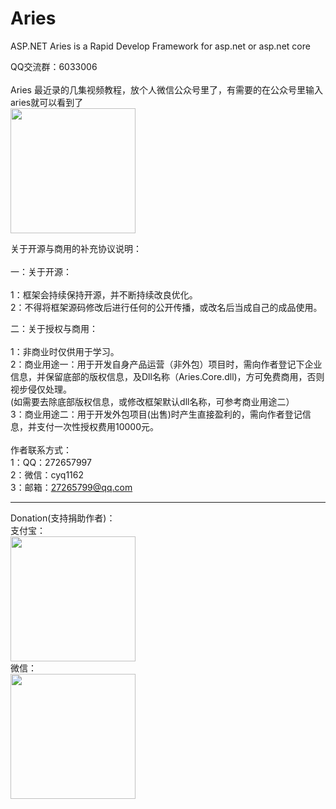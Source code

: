 # Aries
ASP.NET Aries is a Rapid Develop Framework for asp.net or asp.net core

QQ交流群：6033006<br /><br />
Aries 最近录的几集视频教程，放个人微信公众号里了，有需要的在公众号里输入aries就可以看到了<br />
<img src="https://images2018.cnblogs.com/blog/17408/201805/17408-20180523041027505-1002652922.jpg" width="200" height="200" /><br />

关于开源与商用的补充协议说明：<br /><br />
一：关于开源：<br /><br />
1：框架会持续保持开源，并不断持续改良优化。<br />
2：不得将框架源码修改后进行任何的公开传播，或改名后当成自己的成品使用。<br />

二：关于授权与商用：<br /><br />
1：非商业时仅供用于学习。<br />
2：商业用途一：用于开发自身产品运营（非外包）项目时，需向作者登记下企业信息，并保留底部的版权信息，及Dll名称（Aries.Core.dll)，方可免费商用，否则视步侵仅处理。<br />
            (如需要去除底部版权信息，或修改框架默认dll名称，可参考商业用途二）<br />
3：商业用途二：用于开发外包项目(出售)时产生直接盈利的，需向作者登记信息，并支付一次性授权费用10000元。<br />
<br />
作者联系方式：<br />
1：QQ：272657997<br />
2：微信：cyq1162<br />
3：邮箱：27265799@qq.com<br />


<hr />
Donation(支持捐助作者)：<br />
支付宝：<br />
<img src="http://images.cnblogs.com/cnblogs_com/cyq1162/828949/o_2.jpg" width="200" height="200" /><br />
微信：<br />
<img src="http://images.cnblogs.com/cnblogs_com/cyq1162/828949/o_1.jpg" width="200" height="200"  />

